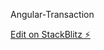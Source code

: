 
Angular-Transaction 

[Edit on StackBlitz ⚡️](https://stackblitz.com/edit/account-transactions-ncu7ob)
